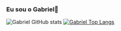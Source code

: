### Eu sou o Gabriel👋

![Gabriel GitHub stats](https://github-readme-stats.vercel.app/api?username=gabrielsevf&show_icons=true&theme=dark)
[![Gabriel Top Langs](https://github-readme-stats.vercel.app/api/top-langs/?username=gabrielsevf)](https://github.com/anuraghazra/github-readme-stats)
